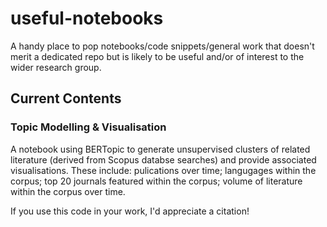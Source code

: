# useful-notebooks

A handy place to pop notebooks/code snippets/general work that doesn't merit a dedicated repo but is likely to be useful and/or of interest to the wider research group. 

## Current Contents 

### Topic Modelling & Visualisation 

A notebook using BERTopic to generate unsupervised clusters of related literature (derived from Scopus databse searches) and provide associated visualisations. These include: pulications over time; langugages within the corpus; top 20 journals featured within the corpus; volume of literature within the corpus over time. 

If you use this code in your work, I'd appreciate a citation! 